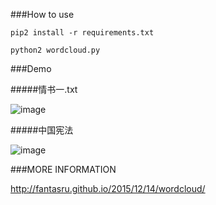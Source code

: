 ###How to use
    
    pip2 install -r requirements.txt
    
    python2 wordcloud.py
        

###Demo

#####情书一.txt

![image](https://github.com/FantasRu/wordcloud/blob/master/ex1.jpg)


#####中国宪法

![image](https://github.com/FantasRu/wordcloud/blob/master/ex3.png)


###MORE INFORMATION

http://fantasru.github.io/2015/12/14/wordcloud/




